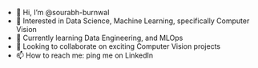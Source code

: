 - 👋 Hi, I’m @sourabh-burnwal
- 👀 Interested in Data Science, Machine Learning, specifically Computer Vision
- 🌱 Currently learning Data Engineering, and MLOps
- 💞️ Looking to collaborate on exciting Computer Vision projects
- 📫 How to reach me: ping me on LinkedIn

<!---
sourabh-burnwal/sourabh-burnwal is a ✨ special ✨ repository because its `README.md` (this file) appears on your GitHub profile.
You can click the Preview link to take a look at your changes.
--->
